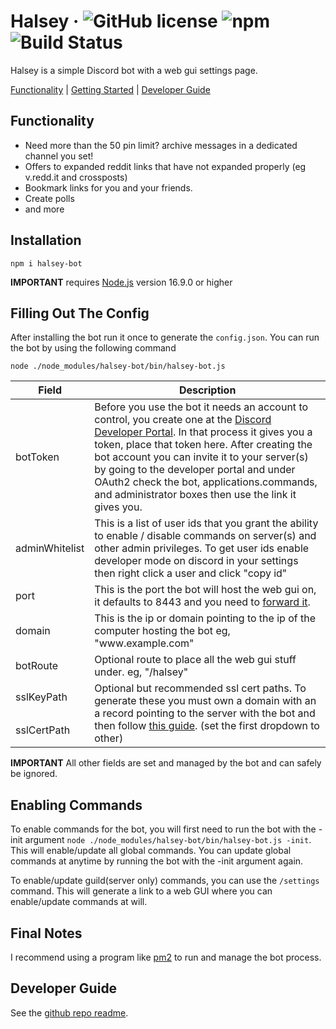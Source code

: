 # Halsey &middot; ![GitHub license](https://img.shields.io/badge/license-MIT-blue.svg) ![npm](https://img.shields.io/npm/v/halsey-bot) ![Build Status](https://img.shields.io/github/actions/workflow/status/Data-Corruption/Halsey/main.yml) 

Halsey is a simple Discord bot with a web gui settings page.

<p>
  <a href="#functionality">Functionality</a> |
  <a href="#getting-started">Getting Started</a> |
  <a href="#developer-guide">Developer Guide</a>
</p>

## Functionality
* Need more than the 50 pin limit? archive messages in a dedicated channel you set!
* Offers to expanded reddit links that have not expanded properly (eg v.redd.it and crossposts)
* Bookmark links for you and your friends.
* Create polls
* and more

## Installation
```
npm i halsey-bot
```
**IMPORTANT** requires [Node.js](https://nodejs.org/) version 16.9.0 or higher

## Filling Out The Config

After installing the bot run it once to generate the `config.json`. You can run the bot by using the following command
```
node ./node_modules/halsey-bot/bin/halsey-bot.js
```

<table>
    <thead>
        <tr>
            <th>Field</th>
            <th>Description</th>
        </tr>
    </thead>
    <tbody>
        <tr>
          <td>botToken</td>
          <td>Before you use the bot it needs an account to control, you create one at the <a href="https://discord.com/developers/applications">Discord Developer Portal</a>. In that process it gives you a token, place that token here. After creating the bot account you can invite it to your server(s) by going to the developer portal and under OAuth2 check the bot, applications.commands, and administrator boxes then use the link it gives you.</td>
        </tr>
        <tr>
          <td>adminWhitelist</td>
          <td>This is a list of user ids that you grant the ability to enable / disable commands on server(s) and other admin privileges. To get user ids enable developer mode on discord in your settings then right click a user and click "copy id"</td>
        </tr>
        <tr>
          <td>port</td>
          <td>This is the port the bot will host the web gui on, it defaults to 8443 and you need to <a href="https://www.noip.com/support/knowledgebase/general-port-forwarding-guide/">forward it</a>.</td>
        </tr>
        <tr>
          <td>domain</td>
          <td>This is the ip or domain pointing to the ip of the computer hosting the bot eg, "www.example.com"</td>
        </tr>
        <tr>
          <td>botRoute</td>
          <td>Optional route to place all the web gui stuff under. eg, "/halsey"</td>
        </tr>
        <tr>
          <td>sslKeyPath</td>
          <td rowspan=2>Optional but recommended ssl cert paths. To generate these you must own a domain with an a record pointing to the server with the bot and then follow <a href="https://certbot.eff.org/instructions">this guide</a>. (set the first dropdown to other)</td>
        </tr>
        <tr>
          <td>sslCertPath</td>
        </tr>
    </tbody>
</table>

**IMPORTANT** All other fields are set and managed by the bot and can safely be ignored.

## Enabling Commands

To enable commands for the bot, you will first need to run the bot with the -init argument `node ./node_modules/halsey-bot/bin/halsey-bot.js -init`. This will enable/update all global commands. You can update global commands at anytime by running the bot with the -init argument again.

To enable/update guild(server only) commands, you can use the `/settings` command. This will generate a link to a web GUI where you can enable/update commands at will.

## Final Notes

I recommend using a program like [pm2](https://pm2.keymetrics.io/) to run and manage the bot process.

## Developer Guide

See the [github repo readme](https://github.com/Data-Corruption/Halsey#developer-guide).